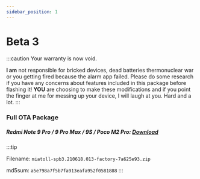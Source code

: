 ```yaml
---
sidebar_position: 1
---
```


# Beta 3 #

:::caution
Your warranty is now void.

**I am** not responsible for bricked devices, dead batteries
thermonuclear war or you getting fired because the alarm app failed. Please
do some research if you have any concerns about features included in this package
before flashing it! **YOU** are choosing to make these modifications and if
you point the finger at me for messing up your device, I will laugh at you. Hard and a lot.
:::



### Full OTA Package ###

##### Redmi Note 9 Pro / 9 Pro Max / 9S / Poco M2 Pro: [Download](https://www.pling.com/p/1512845/) #####

:::tip

Filename: `miatoll-spb3.210618.013-factory-7a625e93.zip`

md5sum: `a5e798a7f5b7fa913eafa952f0581888`
:::